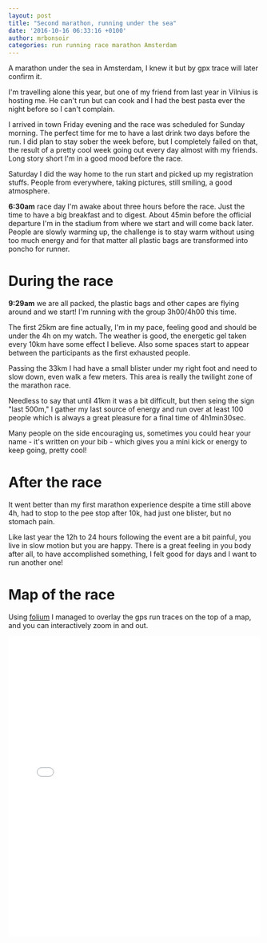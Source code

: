 ```yaml
---
layout: post
title: "Second marathon, running under the sea"
date: '2016-10-16 06:33:16 +0100'
author: mrbonsoir
categories: run running race marathon Amsterdam
---
```


A marathon under the sea in Amsterdam, I knew it but by gpx trace will later confirm it.

I'm travelling alone this year, but one of my friend from last year in Vilnius is hosting me. He can't run but can cook and I had the best pasta ever the night before so I can't complain.

I arrived in town Friday evening and the race was scheduled for Sunday morning. The perfect time for me to have a last drink two days before the run. I did plan to stay sober the week before, but I completely failed on that, the result of a pretty cool week going out every day almost with my friends. Long story short I'm in a good mood before the race.

Saturday I did the way home to the run start and picked up my registration stuffs. People from everywhere, taking pictures, still smiling, a good atmosphere. 

**6:30am** race day I'm awake about three hours before the race. Just the time to have a big breakfast and to digest. About 45min before the official departure I'm in the stadium from where we start and will come back later. People are slowly warming up, the challenge is to stay warm without using too much energy and for that matter all plastic bags are transformed into poncho for runner. 

# During the race

**9:29am** we are all packed, the plastic bags and other capes are flying around and we start! I'm running with the group 3h00/4h00 this time.

The first 25km are fine actually, I'm in my pace, feeling good and should be under the 4h on my watch. The weather is good, the energetic gel taken every 10km have some effect I believe. Also some spaces start to appear between the participants as the first exhausted people.

Passing the 33km I had have a small blister under my right foot and need to slow down, even walk a few meters. This area is really the twilight zone of the marathon race. 

Needless to say that until 41km it was a bit difficult, but then seing the sign "last 500m," I gather my last source of energy and run over at least 100 people which is always a great pleasure for a final time of 4h1min30sec. 

Many people on the side encouraging us, sometimes you could hear your name - it's written on your bib - which gives you a mini kick or energy to keep going, pretty cool!

# After the race

It went better than my first marathon experience despite a time still above 4h, had to stop to the pee stop after 10k, had just one blister, but no stomach pain. 

Like last year the 12h to 24 hours following the event are a bit painful, you live in slow motion but you are happy. There is a great feeling in you body after all, to have accomplished something, I felt good for days and I want to run another one!


# Map of the race

Using [folium][folium-link] I managed to overlay the gps run traces on the top of a map, and you can interactively zoom in and out.

<iframe src='/data/mapAmsterdam.html' height="600px" width="100%" style="border:none;"></iframe>

[folium-link]:[https://python-visualization.github.io/folium/latest/]
